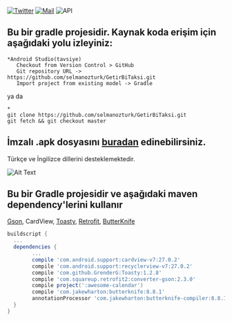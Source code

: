 [![Twitter](https://img.shields.io/badge/Twitter-@selmanozturkk-blue.svg?style=flat)](http://twitter.com/selmanozturkk)
[![Mail](https://opencollective.com/shields/mail/badge.svg)](mailto:info@selman.kim)
![API](https://img.shields.io/badge/API-16%2B-green.svg?style=flat)

Bu bir gradle projesidir. Kaynak koda erişim için aşağıdaki yolu izleyiniz:
--------------------
```
*Android Studio(tavsiye)
   Checkout from Version Control > GitHub
   Git repository URL -> https://github.com/selmanozturk/GetirBiTaksi.git
   Import project from existing model -> Gradle
```
ya da
```
*
git clone https://github.com/selmanozturk/GetirBiTaksi.git
git fetch && git checkout master
```


İmzalı .apk dosyasını [buradan][5] edinebilirsiniz.
--------------------
Türkçe ve İngilizce dillerini desteklemektedir.

![Alt Text](https://media.giphy.com/media/xThta2L6nunFKIcPbG/giphy.gif)

Bu bir Gradle projesidir ve aşağıdaki maven dependency'lerini kullanır
--------------------
[Gson][1], 
CardView, 
[Toasty][2], 
[Retrofit][3], 
[ButterKnife][4]

```groovy
buildscript {
  ...
  dependencies {
        ...
        compile 'com.android.support:cardview-v7:27.0.2'
        compile 'com.android.support:recyclerview-v7:27.0.2'
        compile 'com.github.GrenderG:Toasty:1.2.8'
        compile 'com.squareup.retrofit2:converter-gson:2.3.0'
        compile project(':awesome-calendar')
        compile 'com.jakewharton:butterknife:8.8.1'
        annotationProcessor 'com.jakewharton:butterknife-compiler:8.8.1'
  }
}
```
[1]: https://github.com/google/gson
[2]: https://github.com/GrenderG/Toasty
[3]: https://github.com/square/retrofit
[4]: https://github.com/JakeWharton/butterknife
[5]: https://drive.google.com/file/d/1tLJuNSUC4KywA2euQC1s9_hXYc63FdMd/view?usp=sharing
